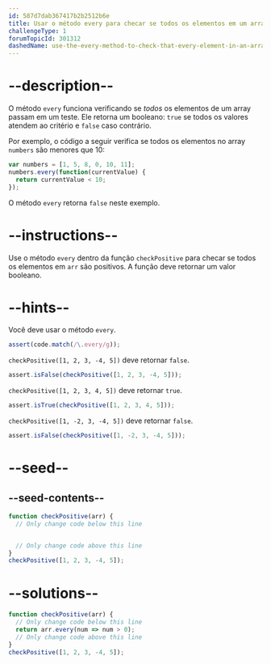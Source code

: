 ```yaml
---
id: 587d7dab367417b2b2512b6e
title: Usar o método every para checar se todos os elementos em um array atendem a um critério
challengeType: 1
forumTopicId: 301312
dashedName: use-the-every-method-to-check-that-every-element-in-an-array-meets-a-criteria
---
```


# --description--

O método `every` funciona verificando se *todos* os elementos de um array passam em um teste. Ele retorna um booleano: `true` se todos os valores atendem ao critério e `false` caso contrário.

Por exemplo, o código a seguir verifica se todos os elementos no array `numbers` são menores que 10:

```js
var numbers = [1, 5, 8, 0, 10, 11];
numbers.every(function(currentValue) {
  return currentValue < 10;
});
```

O método `every` retorna `false` neste exemplo.

# --instructions--

Use o método `every` dentro da função `checkPositive` para checar se todos os elementos em `arr` são positivos. A função deve retornar um valor booleano.

# --hints--

Você deve usar o método `every`.

```js
assert(code.match(/\.every/g));
```

`checkPositive([1, 2, 3, -4, 5])` deve retornar `false`.

```js
assert.isFalse(checkPositive([1, 2, 3, -4, 5]));
```

`checkPositive([1, 2, 3, 4, 5])` deve retornar `true`.

```js
assert.isTrue(checkPositive([1, 2, 3, 4, 5]));
```

`checkPositive([1, -2, 3, -4, 5])` deve retornar `false`.

```js
assert.isFalse(checkPositive([1, -2, 3, -4, 5]));
```

# --seed--

## --seed-contents--

```js
function checkPositive(arr) {
  // Only change code below this line


  // Only change code above this line
}
checkPositive([1, 2, 3, -4, 5]);
```

# --solutions--

```js
function checkPositive(arr) {
  // Only change code below this line
  return arr.every(num => num > 0);
  // Only change code above this line
}
checkPositive([1, 2, 3, -4, 5]);
```
